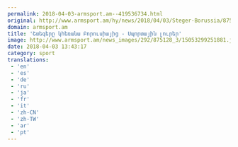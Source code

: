 ```yaml
---
permalink: 2018-04-03-armsport.am--419536734.html
original: http://www.armsport.am/hy/news/2018/04/03/Steger-Borussia/875128
domain: armsport.am
title: 'Շտեգերը կհեռանա Բորուսիայից - Սպորտային լուրեր'
image: http://www.armsport.am/news_images/292/875128_3/15053299251881.jpg
date: 2018-04-03 13:43:17
category: sport
translations: 
 - 'en'
 - 'es'
 - 'de'
 - 'ru'
 - 'ja'
 - 'fr'
 - 'it'
 - 'zh-CN'
 - 'zh-TW'
 - 'ar'
 - 'pt'
---
```


